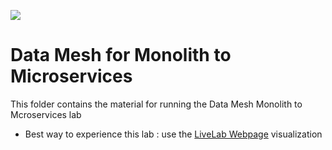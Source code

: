 ![](../../../common/images/customer.logo2.png)

# Data Mesh for Monolith to Microservices

This folder contains the material for running the Data Mesh Monolith to Mcroservices lab



- Best way to experience this lab : use the [LiveLab Webpage](https://oracle.github.io/cloudtestdrive/DataManagement/DataMesh/DataMeshMonolithMicro/workshops/freetier/) visualization


